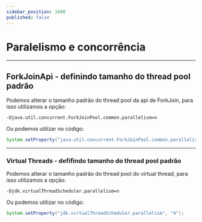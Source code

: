 ```yaml
---
sidebar_position: 1000
published: false
---
```


# Paralelismo e concorrência 

---
## ForkJoinApi - definindo tamanho do thread pool padrão

Podemos alterar o tamanho padrão do thread pool da api de ForkJoin, para isso utilizamos a opção:
```shell
-Djava.util.concurrent.ForkJoinPool.common.parallelism=n
```

Ou podemos utilizar no código:
```java
System.setProperty("java.util.concurrent.ForkJoinPool.common.parallelism", "4");
```

---
### Virtual Threads - defifindo tamanho do thread pool padrão

Podemos alterar o tamanho padrão do thread pool do virtual thread, para isso utilizamos a opção:
```shell
-Djdk.virtualThreadScheduler.parallelism=n
```

Ou podemos utilizar no código:
```java
System.setProperty("jdk.virtualThreadScheduler.parallelism", "4");
```